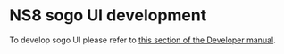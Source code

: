 # NS8 sogo UI development

To develop sogo UI please refer to [this section of the Developer manual](https://nethserver.github.io/ns8-core/ui/modules/#module-ui-development).
